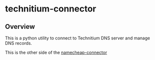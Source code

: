 # technitium-connector

## Overview

This is a python utility to connect to Technitium DNS server and manage DNS records. 

This is the other side of the [namecheap-connector](https://github.com/blairhoddinott/namecheap-connector)